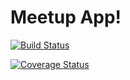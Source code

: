 # Meetup App! 

[![Build Status](https://travis-ci.org/olaar09/meetupApp.svg?branch=master)](https://travis-ci.org/olaar09/meetupApp)

[![Coverage Status](https://coveralls.io/repos/github/olaar09/meetupApp/badge.svg?branch=master)](https://coveralls.io/github/olaar09/meetupApp?branch=master)